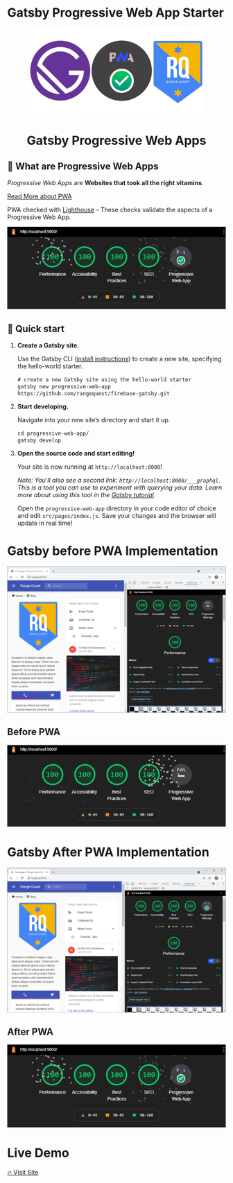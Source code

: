 # Gatsby Progressive Web App Starter

<p align="center">
  <a href="https://range.quest">
    <img alt="Gatsby" src="https://raw.githubusercontent.com/rangequest/firebase-gatsby/main/images/gatsby-pwa-banner-github.png" width="400" />
  </a>
</p>
<h1 align="center">
  Gatsby Progressive Web Apps
</h1>

## 🎡 What are Progressive Web Apps

_Progressive Web Apps_ are **Websites that took all the right vitamins**.

[Read More about PWA](https://web.dev/progressive-web-apps/)

PWA checked with [Lighthouse](https://web.dev/performance-scoring/) - These checks validate the aspects of a Progressive Web App.

<p align="center">
  <a href="https://range.quest">
    <img alt="Gatsby" src="https://raw.githubusercontent.com/rangequest/firebase-gatsby/main/images/after-pwa-implementation.gif" width="659" />
  </a>
</p>

## 🚀 Quick start

1.  **Create a Gatsby site.**

    Use the Gatsby CLI ([install instructions](https://www.gatsbyjs.com/docs/tutorial/part-0/#gatsby-cli)) to create a new site, specifying the hello-world starter.

    ```shell
    # create a new Gatsby site using the hello-world starter
    gatsby new progressive-web-app https://github.com/rangequest/firebase-gatsby.git
    ```

1.  **Start developing.**

    Navigate into your new site’s directory and start it up.

    ```shell
    cd progressive-web-app/
    gatsby develop
    ```

1.  **Open the source code and start editing!**

    Your site is now running at `http://localhost:8000`!

    _Note: You'll also see a second link: _`http://localhost:8000/___graphql`_. This is a tool you can use to experiment with querying your data. Learn more about using this tool in the [Gatsby tutorial](https://www.gatsbyjs.com/tutorial/part-five/#introducing-graphiql)._

    Open the `progressive-web-app` directory in your code editor of choice and edit `src/pages/index.js`. Save your changes and the browser will update in real time!

# Gatsby before PWA Implementation

![Gatsby before PWA Implementation](images/gatsby-before-pwa.png)

## Before PWA

![Gatsby before PWA Implementation](images/before-pwa-implementation.gif)

# Gatsby After PWA Implementation

![Gatsby after PWA Implementation](images/gatsby-after-pwa.png)

## After PWA

![Gatsby after PWA Implementation](images/after-pwa-implementation.gif)

# Live Demo

[🔥 Visit Site](https://gatsby-pwa-firebase.web.app)
